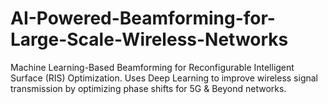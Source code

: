 # AI-Powered-Beamforming-for-Large-Scale-Wireless-Networks
Machine Learning-Based Beamforming for Reconfigurable Intelligent Surface (RIS) Optimization. Uses Deep Learning to improve wireless signal transmission by optimizing phase shifts for 5G &amp; Beyond networks.
